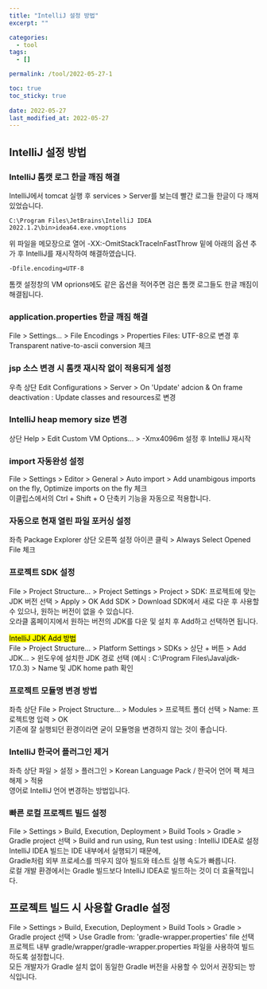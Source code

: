 ```yaml
---
title: "IntelliJ 설정 방법"
excerpt: ""

categories:
  - tool
tags:
  - []

permalink: /tool/2022-05-27-1

toc: true
toc_sticky: true
 
date: 2022-05-27
last_modified_at: 2022-05-27
---
```


## IntelliJ 설정 방법

### IntelliJ 톰캣 로그 한글 깨짐 해결
IntelliJ에서 tomcat 실행 후 services > Server를 보는데 빨간 로그들 한글이 다 깨져 있었습니다.
```
C:\Program Files\JetBrains\IntelliJ IDEA 2022.1.2\bin>idea64.exe.vmoptions
```
위 파일을 메모장으로 열어 -XX:-OmitStackTraceInFastThrow 밑에 아래의 옵션 추가 후 IntelliJ를 재시작하여 해결하였습니다.
```
-Dfile.encoding=UTF-8
```
톰캣 설정창의 VM oprions에도 같은 옵션을 적어주면 검은 톰캣 로그들도 한글 깨짐이 해결됩니다.

### application.properties 한글 깨짐 해결
File > Settings... > File Encodings > Properties Files: UTF-8으로 변경 후 Transparent native-to-ascii conversion 체크

### jsp 소스 변경 시 톰캣 재시작 없이 적용되게 설정
우측 상단 Edit Configurations > Server > On 'Update' adcion & On frame deactivation : Update classes and resources로 변경

### IntelliJ heap memory size 변경
상단 Help > Edit Custom VM Options... > -Xmx4096m 설정 후 IntelliJ 재시작

### import 자동완성 설정
File > Settings > Editor > General > Auto import > Add unambigous imports on the fly, Optimize imports on the fly 체크  
이클립스에서의 Ctrl + Shift + O 단축키 기능을 자동으로 적용합니다.

### 자동으로 현재 열린 파일 포커싱 설정
좌측 Package Explorer 상단 오른쪽 설정 아이콘 클릭 > Always Select Opened File 체크

### 프로젝트 SDK 설정
File > Project Structure... > Project Settings > Project > SDK: 프로젝트에 맞는 JDK 버전 선택 > Apply > OK
Add SDK > Download SDK에서 새로 다운 후 사용할 수 있으나, 원하는 버전이 없을 수 있습니다.  
오라클 홈페이지에서 원하는 버전의 JDK를 다운 및 설치 후 Add하고 선택하면 됩니다.

<mark>IntelliJ JDK Add 방법</mark>  
File > Project Structure... > Platform Settings > SDKs > 상단 + 버튼 > Add JDK... > 윈도우에 설치한 JDK 경로 선택 (예시 : C:\Program Files\Java\jdk-17.0.3) > Name 및 JDK home path 확인

### 프로젝트 모듈명 변경 방법
좌측 상단 File > Project Structure... > Modules > 프로젝트 폴더 선택 > Name: 프로젝트명 입력 > OK  
기존에 잘 실행되던 환경이라면 굳이 모듈명을 변경하지 않는 것이 좋습니다.

### IntelliJ 한국어 플러그인 제거
좌측 상단 파일 > 설정 > 플러그인 > Korean Language Pack / 한국어 언어 팩 체크 해제 > 적용  
영어로 IntelliJ 언어 변경하는 방법입니다.

### 빠른 로컬 프로젝트 빌드 설정
File > Settings > Build, Execution, Deployment > Build Tools > Gradle > Gradle project 선택 > Build and run using, Run test using : IntelliJ IDEA로 설정  
IntelliJ IDEA 빌드는 IDE 내부에서 실행되기 때문에,  
Gradle처럼 외부 프로세스를 띄우지 않아 빌드와 테스트 실행 속도가 빠릅니다.  
로컬 개발 환경에서는 Gradle 빌드보다 IntelliJ IDEA로 빌드하는 것이 더 효율적입니다.

## 프로젝트 빌드 시 사용할 Gradle 설정
File > Settings > Build, Execution, Deployment > Build Tools > Gradle > Gradle project 선택 > Use Gradle from: 'gradle-wrapper.properties' file 선택  
프로젝트 내부 gradle/wrapper/gradle-wrapper.properties 파일을 사용하여 빌드하도록 설정합니다.  
모든 개발자가 Gradle 설치 없이 동일한 Gradle 버전을 사용할 수 있어서 권장되는 방식입니다.
